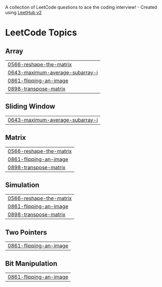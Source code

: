 A collection of LeetCode questions to ace the coding interview! - Created using [LeetHub v2](https://github.com/arunbhardwaj/LeetHub-2.0)
<!---LeetCode Topics Start-->
# LeetCode Topics
## Array
|  |
| ------- |
| [0566-reshape-the-matrix](https://github.com/pavan022004/leetcode/tree/master/0566-reshape-the-matrix) |
| [0643-maximum-average-subarray-i](https://github.com/pavan022004/leetcode/tree/master/0643-maximum-average-subarray-i) |
| [0861-flipping-an-image](https://github.com/pavan022004/leetcode/tree/master/0861-flipping-an-image) |
| [0898-transpose-matrix](https://github.com/pavan022004/leetcode/tree/master/0898-transpose-matrix) |
## Sliding Window
|  |
| ------- |
| [0643-maximum-average-subarray-i](https://github.com/pavan022004/leetcode/tree/master/0643-maximum-average-subarray-i) |
## Matrix
|  |
| ------- |
| [0566-reshape-the-matrix](https://github.com/pavan022004/leetcode/tree/master/0566-reshape-the-matrix) |
| [0861-flipping-an-image](https://github.com/pavan022004/leetcode/tree/master/0861-flipping-an-image) |
| [0898-transpose-matrix](https://github.com/pavan022004/leetcode/tree/master/0898-transpose-matrix) |
## Simulation
|  |
| ------- |
| [0566-reshape-the-matrix](https://github.com/pavan022004/leetcode/tree/master/0566-reshape-the-matrix) |
| [0861-flipping-an-image](https://github.com/pavan022004/leetcode/tree/master/0861-flipping-an-image) |
| [0898-transpose-matrix](https://github.com/pavan022004/leetcode/tree/master/0898-transpose-matrix) |
## Two Pointers
|  |
| ------- |
| [0861-flipping-an-image](https://github.com/pavan022004/leetcode/tree/master/0861-flipping-an-image) |
## Bit Manipulation
|  |
| ------- |
| [0861-flipping-an-image](https://github.com/pavan022004/leetcode/tree/master/0861-flipping-an-image) |
<!---LeetCode Topics End-->